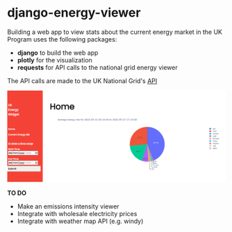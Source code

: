 # django-energy-viewer
Building a web app to view stats about the current energy market in the UK
Program uses the following packages:
- **django** to build the web app
- **plotly** for the visualization
- **requests** for API calls to the national grid energy viewer


The API calls are made to the UK National Grid's [API](https://api.carbonintensity.org.uk/)


![Mygrab](/screen1.png)


**TO DO**
- Make an emissions intensity viewer
- Integrate with wholesale electricity prices 
- Integrate with weather map API (e.g. windy)
